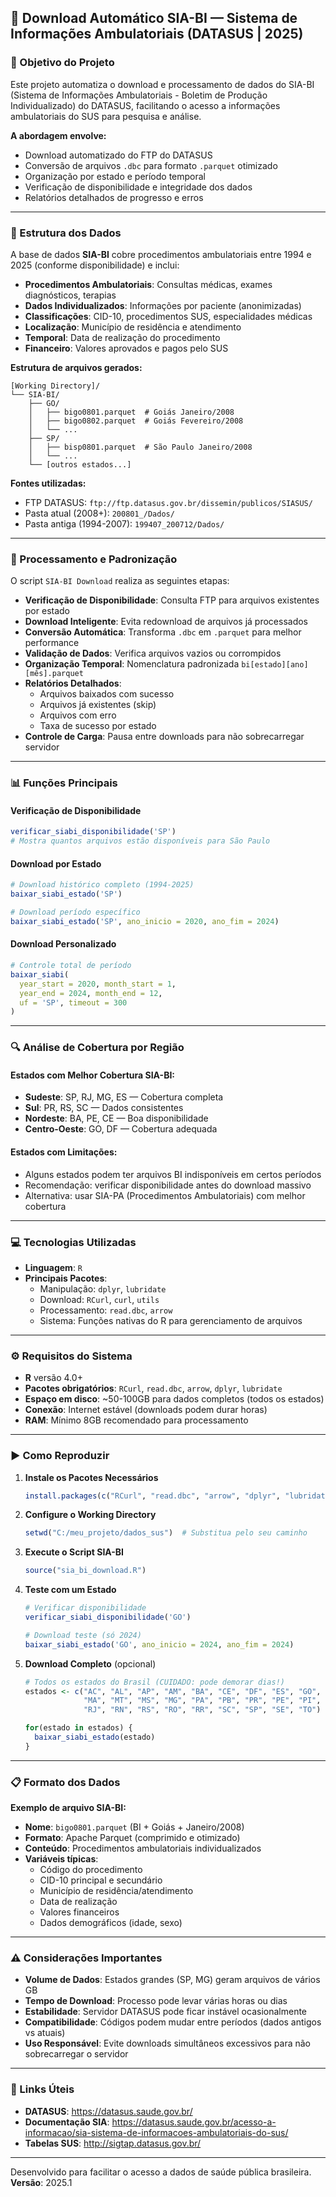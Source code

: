 ## 🏥 Download Automático SIA-BI — Sistema de Informações Ambulatoriais (DATASUS | 2025)

### 🎯 Objetivo do Projeto

Este projeto automatiza o download e processamento de dados do SIA-BI (Sistema de Informações Ambulatoriais - Boletim de Produção Individualizado) do DATASUS, facilitando o acesso a informações ambulatoriais do SUS para pesquisa e análise.

**A abordagem envolve:**

* Download automatizado do FTP do DATASUS
* Conversão de arquivos `.dbc` para formato `.parquet` otimizado
* Organização por estado e período temporal
* Verificação de disponibilidade e integridade dos dados
* Relatórios detalhados de progresso e erros

---

### 📂 Estrutura dos Dados

A base de dados **SIA-BI** cobre procedimentos ambulatoriais entre 1994 e 2025 (conforme disponibilidade) e inclui:

* **Procedimentos Ambulatoriais**: Consultas médicas, exames diagnósticos, terapias
* **Dados Individualizados**: Informações por paciente (anonimizadas)
* **Classificações**: CID-10, procedimentos SUS, especialidades médicas
* **Localização**: Município de residência e atendimento
* **Temporal**: Data de realização do procedimento
* **Financeiro**: Valores aprovados e pagos pelo SUS

**Estrutura de arquivos gerados:**
```
[Working Directory]/
└── SIA-BI/
    ├── GO/
    │   ├── bigo0801.parquet  # Goiás Janeiro/2008
    │   ├── bigo0802.parquet  # Goiás Fevereiro/2008
    │   └── ...
    ├── SP/
    │   ├── bisp0801.parquet  # São Paulo Janeiro/2008
    │   └── ...
    └── [outros estados...]
```

**Fontes utilizadas:**
* FTP DATASUS: `ftp://ftp.datasus.gov.br/dissemin/publicos/SIASUS/`
* Pasta atual (2008+): `200801_/Dados/`
* Pasta antiga (1994-2007): `199407_200712/Dados/`

---

### 🧼 Processamento e Padronização

O script `SIA-BI Download` realiza as seguintes etapas:

* **Verificação de Disponibilidade**: Consulta FTP para arquivos existentes por estado
* **Download Inteligente**: Evita redownload de arquivos já processados
* **Conversão Automática**: Transforma `.dbc` em `.parquet` para melhor performance
* **Validação de Dados**: Verifica arquivos vazios ou corrompidos
* **Organização Temporal**: Nomenclatura padronizada `bi[estado][ano][mês].parquet`
* **Relatórios Detalhados**: 
  * Arquivos baixados com sucesso
  * Arquivos já existentes (skip)
  * Arquivos com erro
  * Taxa de sucesso por estado
* **Controle de Carga**: Pausa entre downloads para não sobrecarregar servidor

---

### 📊 Funções Principais

#### **Verificação de Disponibilidade**
```r
verificar_siabi_disponibilidade('SP')
# Mostra quantos arquivos estão disponíveis para São Paulo
```

#### **Download por Estado**
```r
# Download histórico completo (1994-2025)
baixar_siabi_estado('SP')

# Download período específico
baixar_siabi_estado('SP', ano_inicio = 2020, ano_fim = 2024)
```

#### **Download Personalizado**
```r
# Controle total de período
baixar_siabi(
  year_start = 2020, month_start = 1,
  year_end = 2024, month_end = 12,
  uf = 'SP', timeout = 300
)
```

---

### 🔍 Análise de Cobertura por Região

#### **Estados com Melhor Cobertura SIA-BI:**
* **Sudeste**: SP, RJ, MG, ES — Cobertura completa
* **Sul**: PR, RS, SC — Dados consistentes
* **Nordeste**: BA, PE, CE — Boa disponibilidade
* **Centro-Oeste**: GO, DF — Cobertura adequada

#### **Estados com Limitações:**
* Alguns estados podem ter arquivos BI indisponíveis em certos períodos
* Recomendação: verificar disponibilidade antes do download massivo
* Alternativa: usar SIA-PA (Procedimentos Ambulatoriais) com melhor cobertura

---

### 💻 Tecnologias Utilizadas

* **Linguagem**: `R`
* **Principais Pacotes**:
  * Manipulação: `dplyr`, `lubridate`
  * Download: `RCurl`, `curl`, `utils`
  * Processamento: `read.dbc`, `arrow`
  * Sistema: Funções nativas do R para gerenciamento de arquivos

---

### ⚙️ Requisitos do Sistema

* **R** versão 4.0+
* **Pacotes obrigatórios**: `RCurl`, `read.dbc`, `arrow`, `dplyr`, `lubridate`
* **Espaço em disco**: ~50-100GB para dados completos (todos os estados)
* **Conexão**: Internet estável (downloads podem durar horas)
* **RAM**: Mínimo 8GB recomendado para processamento

---

### ▶️ Como Reproduzir

1. **Instale os Pacotes Necessários**
   ```r
   install.packages(c("RCurl", "read.dbc", "arrow", "dplyr", "lubridate", "curl"))
   ```

2. **Configure o Working Directory**
   ```r
   setwd("C:/meu_projeto/dados_sus")  # Substitua pelo seu caminho
   ```

3. **Execute o Script SIA-BI**
   ```r
   source("sia_bi_download.R")
   ```

4. **Teste com um Estado**
   ```r
   # Verificar disponibilidade
   verificar_siabi_disponibilidade('GO')
   
   # Download teste (só 2024)
   baixar_siabi_estado('GO', ano_inicio = 2024, ano_fim = 2024)
   ```

5. **Download Completo** (opcional)
   ```r
   # Todos os estados do Brasil (CUIDADO: pode demorar dias!)
   estados <- c("AC", "AL", "AP", "AM", "BA", "CE", "DF", "ES", "GO", 
                "MA", "MT", "MS", "MG", "PA", "PB", "PR", "PE", "PI", 
                "RJ", "RN", "RS", "RO", "RR", "SC", "SP", "SE", "TO")
   
   for(estado in estados) {
     baixar_siabi_estado(estado)
   }
   ```

---

### 📋 Formato dos Dados

**Exemplo de arquivo SIA-BI:**
* **Nome**: `bigo0801.parquet` (BI + Goiás + Janeiro/2008)
* **Formato**: Apache Parquet (comprimido e otimizado)
* **Conteúdo**: Procedimentos ambulatoriais individualizados
* **Variáveis típicas**: 
  * Código do procedimento
  * CID-10 principal e secundário
  * Município de residência/atendimento
  * Data de realização
  * Valores financeiros
  * Dados demográficos (idade, sexo)

---

### ⚠️ Considerações Importantes

* **Volume de Dados**: Estados grandes (SP, MG) geram arquivos de vários GB
* **Tempo de Download**: Processo pode levar várias horas ou dias
* **Estabilidade**: Servidor DATASUS pode ficar instável ocasionalmente
* **Compatibilidade**: Códigos podem mudar entre períodos (dados antigos vs atuais)
* **Uso Responsável**: Evite downloads simultâneos excessivos para não sobrecarregar o servidor

---

### 🔗 Links Úteis

* **DATASUS**: https://datasus.saude.gov.br/
* **Documentação SIA**: https://datasus.saude.gov.br/acesso-a-informacao/sia-sistema-de-informacoes-ambulatoriais-do-sus/
* **Tabelas SUS**: http://sigtap.datasus.gov.br/

---

Desenvolvido para facilitar o acesso a dados de saúde pública brasileira.
**Versão**: 2025.1